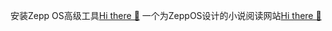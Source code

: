 安装Zepp OS高级工具[Hi there 👋](https://fwz233.github.io/fwz233/)
一个为ZeppOS设计的小说阅读网站[Hi there 👋](http://zeppos.store/)


